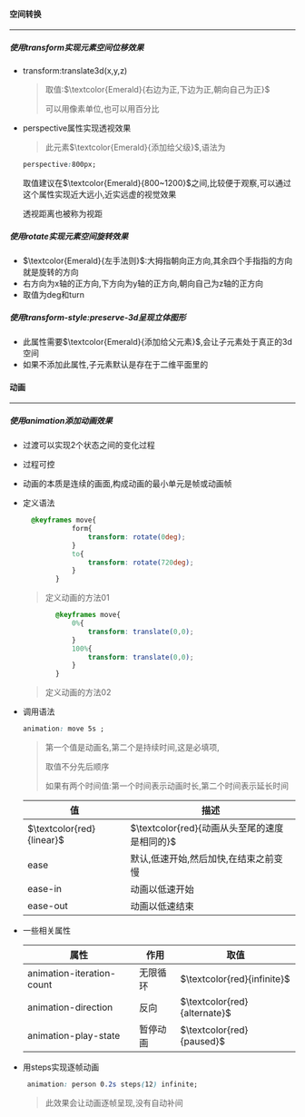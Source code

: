 #### 空间转换

------

##### 使用transform实现元素空间位移效果

- transform:translate3d(x,y,z)

  > 取值:$\textcolor{Emerald}{右边为正,下边为正,朝向自己为正}​$
  >
  > 可以用像素单位,也可以用百分比

- perspective属性实现透视效果

  > 此元素$\textcolor{Emerald}{添加给父级}$,语法为

  ```css
  perspective:800px;
  ```

  取值建议在$\textcolor{Emerald}{800~1200}$之间,比较便于观察,可以通过这个属性实现近大远小,近实远虚的视觉效果

  透视距离也被称为视距

##### 使用rotate实现元素空间旋转效果

- $\textcolor{Emerald}{左手法则}$:大拇指朝向正方向,其余四个手指指的方向就是旋转的方向
- 右方向为x轴的正方向,下方向为y轴的正方向,朝向自己为z轴的正方向
- 取值为deg和turn

##### 使用transform-style:preserve-3d呈现立体图形

- 此属性需要$\textcolor{Emerald}{添加给父元素}$,会让子元素处于真正的3d空间
- 如果不添加此属性,子元素默认是存在于二维平面里的

#### 动画

------

##### 使用animation添加动画效果

- 过渡可以实现2个状态之间的变化过程

- 过程可控

- 动画的本质是连续的画面,构成动画的最小单元是帧或动画帧

- 定义语法

  ```css
    @keyframes move{
              form{
                  transform: rotate(0deg);
              }
              to{
                  transform: rotate(720deg);
              }
          }
  ```

  > 定义动画的方法01

  ```css
          @keyframes move{
              0%{
                  transform: translate(0,0);
              }
              100%{
                  transform: translate(0,0);
              }
          }
  ```

  > 定义动画的方法02

- 调用语法

  ```css
  animation: move 5s ;
  ```

  > 第一个值是动画名,第二个是持续时间,这是必填项,
  >
  > 取值不分先后顺序
  >
  > 如果有两个时间值:第一个时间表示动画时长,第二个时间表示延长时间

  | 值                        | 描述                                          |
  | ------------------------- | --------------------------------------------- |
  | $\textcolor{red}{linear}$ | $\textcolor{red}{动画从头至尾的速度是相同的}$ |
  | ease                      | 默认,低速开始,然后加快,在结束之前变慢         |
  | ease-in                   | 动画以低速开始                                |
  | ease-out                  | 动画以低速结束                                |

- 一些相关属性

  | 属性                      | 作用     | 取值                         |
  | ------------------------- | -------- | ---------------------------- |
  | animation-iteration-count | 无限循环 | $\textcolor{red}{infinite}$  |
  | animation-direction       | 反向     | $\textcolor{red}{alternate}$ |
  | animation-play-state      | 暂停动画 | $\textcolor{red}{paused}$    |

- 用steps实现逐帧动画

  ```css
   animation: person 0.2s steps(12) infinite;
  ```

  > 此效果会让动画逐帧呈现,没有自动补间





















